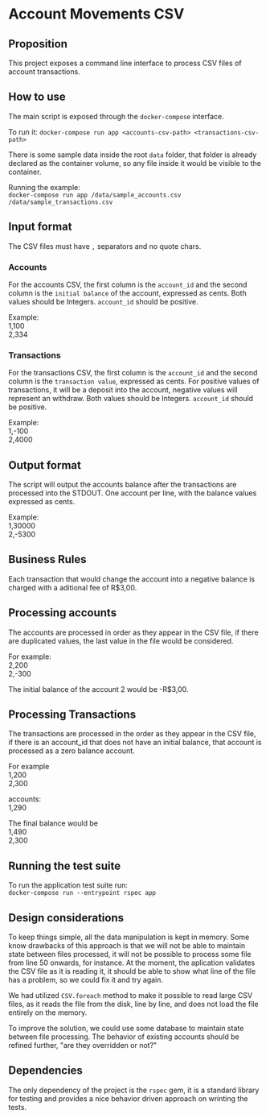 # Account Movements CSV

## Proposition

This project exposes a command line interface to process CSV files of account transactions.

## How to use

The main script is exposed through the `docker-compose` interface.  

To run it:
`docker-compose run app <accounts-csv-path> <transactions-csv-path>`  

There is some sample data inside the root `data` folder, that folder is already declared as the container volume, so any file inside it would be visible to the container.  

Running the example:  
`docker-compose run app /data/sample_accounts.csv /data/sample_transactions.csv`  

## Input format

The CSV files must have `,` separators and no quote chars.

### Accounts

For the accounts CSV, the first column is the `account_id` and the second column is the `initial balance` of the account, expressed as cents. Both values should be Integers. `account_id` should be positive.

Example:  
1,100  
2,334  

### Transactions

For the transactions CSV, the first column is the `account_id` and the second column is the `transaction value`, expressed as cents. For positive values of transactions, it will be a deposit into the account, negative values will represent an withdraw. Both values should be Integers. `account_id` should be positive.

Example:  
1,-100  
2,4000  

## Output format

The script will output the accounts balance after the transactions are processed into the STDOUT.
One account per line, with the balance values expressed as cents.

Example:  
1,30000  
2,-5300

## Business Rules

Each transaction that would change the account into a negative balance is charged with a aditional fee of R$3,00.

## Processing accounts

The accounts are processed in order as they appear in the CSV file, if there are duplicated values, the last value in the file would be considered.

For example:  
2,200  
2,-300  

The initial balance of the account 2 would be -R$3,00.

## Processing Transactions

The transactions are processed in the order as they appear in the CSV file, if there is an account_id that does not have an initial balance, that account is processed as a zero balance account.

For example  
1,200  
2,300  

accounts:  
1,290

The final balance would be  
1,490  
2,300

## Running the test suite
To run the application test suite run:  
`docker-compose run --entrypoint rspec app`

## Design considerations
To keep things simple, all the data manipulation is kept in memory.
Some know drawbacks of this approach is that we will not be able to maintain state between files processed, it will not be possible to process some file from line 50 onwards, for instance.
At the moment, the aplication validates the CSV file as it is reading it, it should be able to show what line of the file has a problem, so we could fix it and try again.

We had utilized `CSV.foreach` method to make it possible to read large CSV files, as it reads the file from the disk, line by line, and does not load the file entirely on the memory.

To improve the solution, we could use some database to maintain state between file processing. The behavior of existing accounts should be refined further, "are they overridden or not?"

## Dependencies  
The only dependency of the project is the `rspec` gem, it is a standard library for testing and provides a nice behavior driven approach on wrinting the tests.
